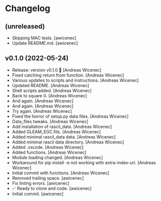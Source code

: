Changelog
=========


(unreleased)
------------
- Skipping MAC tests. [awicenec]
- Update README.md. [awicenec]


v0.1.0 (2022-05-24)
-------------------
- Release: version v0.1.0 🚀 [Andreas Wicenec]
- Fixed catching return from function. [Andreas Wicenec]
- Various updates to scripts and instructions. [Andreas Wicenec]
- Updated README. [Andreas Wicenec]
- Shell scripts added. [Andreas Wicenec]
- Back to square 0. [Andreas Wicenec]
- And again. [Andreas Wicenec]
- And again. [Andreas Wicenec]
- Try again. [Andreas Wicenec]
- Fixed the horror of setup.py data files. [Andreas Wicenec]
- Data_files tweaks. [Andreas Wicenec]
- Add installation of rascil_data. [Andreas Wicenec]
- Added GLEAM_EGC.fits. [Andreas Wicenec]
- Added minimal rascil_data data. [Andreas Wicenec]
- Added minimal rascil data directory. [Andreas Wicenec]
- Added .vscode. [Andreas Wicenec]
- Added functions. [Andreas Wicenec]
- Module loading changed. [Andreas Wicenec]
- Workaround for pip install -e not working with extra-index-url.
  [Andreas Wicenec]
- Initial commit with functions. [Andreas Wicenec]
- Removed trailing space. [awicenec]
- Fix linting errors. [awicenec]
- ✅ Ready to clone and code. [awicenec]
- Initial commit. [awicenec]


